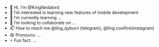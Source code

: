 - 👋 Hi, I’m @KingNedalord
- 👀 I’m interested in learning new features of mobile development
- 🌱 I’m currently learning ...
- 💞️ I’m looking to collaborate on ...
- 📫 How to reach me @ling_qyburn (telegram), @ling.coolfire(instagram)
- 😄 Pronouns: ...
- ⚡ Fun fact: ...

<!---
KingNedalord/KingNedalord is a ✨ special ✨ repository because its `README.md` (this file) appears on your GitHub profile.
You can click the Preview link to take a look at your changes.
--->
